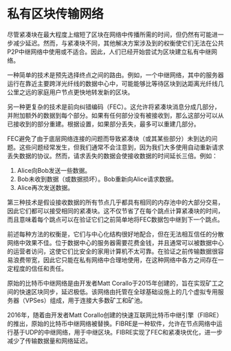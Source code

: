 # 私有区块传输网络

尽管紧凑块在最大程度上缩短了区块在网络中传播所需的时间，但仍然有可能进一步减少延迟。然而，与紧凑块不同，其他解决方案涉及到的权衡使它们无法在公共P2P中继网络中使用或不适合。因此，人们已经开始尝试为区块建立私有中继网络。

一种简单的技术是预先选择终点之间的路由。例如，一个中继网络，其中的服务器运行在靠近主要跨洋光纤线的数据中心中，可能能够比等待区块到达距离光纤线几公里之远的家庭用户节点更快地转发新的区块。

另一种更复杂的技术是前向纠错编码（FEC）。这允许将紧凑块消息分成几部分，并附加额外的数据到每个部分。如果有任何部分没有被接收到，那么这部分可以从已接收到的部分重建。根据设置，如果部分丢失，最多可以重建几部分。

FEC避免了由于底层网络连接的问题而导致紧凑块（或其某些部分）未到达的问题。这些问题经常发生，但我们通常不会注意到，因为我们大多使用自动重新请求丢失数据的协议。然而，请求丢失的数据会使接收数据的时间延长三倍。例如：

1. Alice向Bob发送一些数据。
2. Bob未收到数据（或数据损坏）。Bob重新向Alice请求数据。
3. Alice再次发送数据。

第三种技术是假设接收数据的所有节点几乎都具有相同的内存池中的大部分交易，因此它们都可以接受相同的紧凑块。这不仅节省了在每个跳点计算紧凑块的时间，而且意味着每个跳点可以在验证它们之前简单地将FEC数据包中继到下一个跳点。

前述每种方法的权衡是，它们与中心化结构很好地配合，但在无法相互信任的分散网络中效果不佳。位于数据中心的服务器需要花费金钱，并且通常可以被数据中心的运营者访问，这使它们比安全的家用计算机不太可靠。在验证之前传输数据很容易浪费带宽，因此它只能在私有网络中合理地使用，在这种网络中各方之间存在一定程度的信任和责任。

原始的比特币中继网络是由开发者Matt Corallo于2015年创建的，旨在实现矿工之间的快速区块同步，延迟极低。该网络由托管在全球基础设施上的几个虚拟专用服务器（VPSes）组成，用于连接大多数矿工和矿池。

2016年，随着由开发者Matt Corallo创建的快速互联网比特币中继引擎（FIBRE）的推出，原始的比特币中继网络被替换。FIBRE是一种软件，允许在节点网络中运行基于UDP的中继网络，用于中继区块。FIBRE实现了FEC和紧凑块优化，进一步减少了传输数据量和网络延迟。

